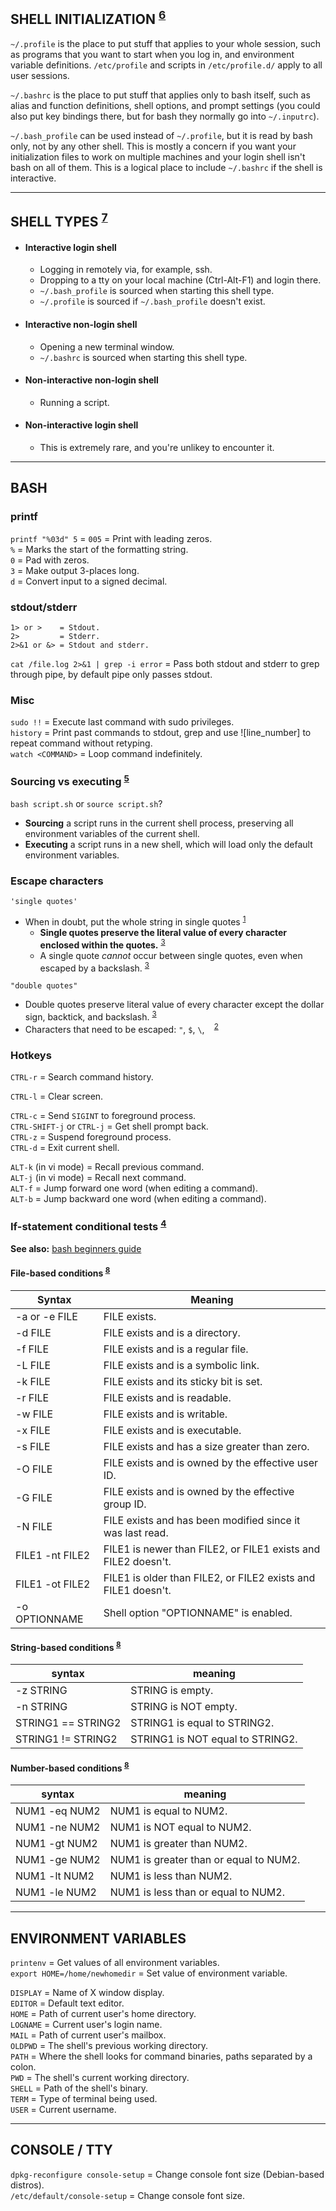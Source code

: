 
## SHELL INITIALIZATION <sup>[6]</sup>

`~/.profile` is the place to put stuff that applies to your whole session, such as programs that you want to start when you log in, and environment variable definitions. `/etc/profile` and scripts in `/etc/profile.d/` apply to all user sessions.<br>

`~/.bashrc` is the place to put stuff that applies only to bash itself, such as alias and function definitions, shell options, and prompt settings (you could also put key bindings there, but for bash they normally go into `~/.inputrc`).<br>

`~/.bash_profile` can be used instead of `~/.profile`, but it is read by bash only, not by any other shell. This is mostly a concern if you want your initialization files to work on multiple machines and your login shell isn't bash on all of them. This is a logical place to include `~/.bashrc` if the shell is interactive.<br>


---
## SHELL TYPES <sup>[7]</sup>

- #### Interactive login shell
  - Logging in remotely via, for example, ssh.
  - Dropping to a tty on your local machine (Ctrl-Alt-F1) and login there.
  - `~/.bash_profile` is sourced when starting this shell type.
  - `~/.profile` is sourced if `~/.bash_profile` doesn't exist.

- #### Interactive non-login shell
  - Opening a new terminal window.
  - `~/.bashrc` is sourced when starting this shell type.

- #### Non-interactive non-login shell
  - Running a script.

- #### Non-interactive login shell
  - This is extremely rare, and you're unlikey to encounter it.

---
## BASH

### printf

`printf "%03d" 5` = `005` = Print with leading zeros.<br>
              `%` = Marks the start of the formatting string.<br>
              `0` = Pad with zeros.<br>
              `3` = Make output 3-places long.<br>
              `d` = Convert input to a signed decimal.<br>

### stdout/stderr

```
1> or >    = Stdout.
2>         = Stderr.
2>&1 or &> = Stdout and stderr.
```

`cat /file.log 2>&1 | grep -i error` = Pass both stdout and stderr to grep through pipe, by default pipe only passes stdout.<br>

### Misc

`sudo !!` = Execute last command with sudo privileges.<br>
`history` = Print past commands to stdout, grep and use ![line_number] to repeat command without retyping.<br>
`watch <COMMAND>` = Loop command indefinitely.<br>

### Sourcing vs executing <sup>[5]</sup>

`bash script.sh` or `source script.sh`?
- **Sourcing** a script runs in the current shell process, preserving all environment variables of the current shell.
- **Executing** a script runs in a new shell, which will load only the default environment variables.

### Escape characters

`'single quotes'`

- When in doubt, put the whole string in single quotes <sup>[1]</sup>
  - **Single quotes preserve the literal value of every character enclosed within the quotes.** <sup>[3]</sup>
  - A single quote *cannot* occur between single quotes, even when escaped by a backslash. <sup>[3]</sup>

`"double quotes"`

- Double quotes preserve literal value of every character except the dollar sign, backtick, and backslash. <sup>[3]</sup>
- Characters that need to be escaped: `"`, `$`, `\`, ` ` <sup>[2]</sup>

### Hotkeys

`CTRL-r` = Search command history.<br>

`CTRL-l` = Clear screen.<br>

`CTRL-c` = Send `SIGINT` to foreground process.<br>
`CTRL-SHIFT-j` or `CTRL-j` = Get shell prompt back.<br>
`CTRL-z` = Suspend foreground process.<br>
`CTRL-d` = Exit current shell.<br>

`ALT-k` (in vi mode) = Recall previous command.<br>
`ALT-j` (in vi mode) = Recall next command.<br>
`ALT-f` = Jump forward one word  (when editing a command).<br>
`ALT-b` = Jump backward one word (when editing a command).<br>

### If-statement conditional tests <sup>[4]</sup>

**See also:** [bash beginners guide](http://tldp.org/LDP/Bash-Beginners-Guide/html/sect_07_01.html)

#### File-based conditions <sup>[8]</sup>

| Syntax          | Meaning                                                       |
|-----------------|---------------------------------------------------------------|
| -a or -e FILE   | FILE exists.                                                  |
| -d FILE         | FILE exists and is a directory.                               |
| -f FILE         | FILE exists and is a regular file.                            |
| -L FILE         | FILE exists and is a symbolic link.                           |
| -k FILE         | FILE exists and its sticky bit is set.                        |
| -r FILE         | FILE exists and is readable.                                  |
| -w FILE         | FILE exists and is writable.                                  |
| -x FILE         | FILE exists and is executable.                                |
| -s FILE         | FILE exists and has a size greater than zero.                 |
| -O FILE         | FILE exists and is owned by the effective user ID.            |
| -G FILE         | FILE exists and is owned by the effective group ID.           |
| -N FILE         | FILE exists and has been modified since it was last read.     |
| FILE1 -nt FILE2 | FILE1 is newer than FILE2, or FILE1 exists and FILE2 doesn't. |
| FILE1 -ot FILE2 | FILE1 is older than FILE2, or FILE2 exists and FILE1 doesn't. |
| -o OPTIONNAME   | Shell option "OPTIONNAME" is enabled.                         |

#### String-based conditions <sup>[8]</sup>

| syntax             | meaning                          |
|--------------------|----------------------------------|
| -z STRING          | STRING is empty.                 |
| -n STRING          | STRING is NOT empty.             |
| STRING1 == STRING2 | STRING1 is equal to STRING2.     |
| STRING1 != STRING2 | STRING1 is NOT equal to STRING2. |

#### Number-based conditions <sup>[8]</sup>

| syntax             | meaning                                |
|--------------------|----------------------------------------|
| NUM1 -eq NUM2      | NUM1 is equal to NUM2.                 |
| NUM1 -ne NUM2      | NUM1 is NOT equal to NUM2.             |
| NUM1 -gt NUM2      | NUM1 is greater than NUM2.             |
| NUM1 -ge NUM2      | NUM1 is greater than or equal to NUM2. |
| NUM1 -lt NUM2      | NUM1 is less than NUM2.                |
| NUM1 -le NUM2      | NUM1 is less than or equal to NUM2.    |


---
## ENVIRONMENT VARIABLES

`printenv`                     = Get values of all environment variables.<br>
`export HOME=/home/newhomedir` = Set value of environment variable.<br>

`DISPLAY` = Name of X window display.<br>
`EDITOR`  = Default text editor.<br>
`HOME`    = Path of current user's home directory.<br>
`LOGNAME` = Current user's login name.<br>
`MAIL`    = Path of current user's mailbox.<br>
`OLDPWD`  = The shell's previous working directory.<br>
`PATH`    = Where the shell looks for command binaries, paths separated by a colon.<br>
`PWD`     = The shell's current working directory.<br>
`SHELL`   = Path of the shell's binary.<br>
`TERM`    = Type of terminal being used.<br>
`USER`    = Current username.<br>


---
## CONSOLE / TTY

`dpkg-reconfigure console-setup`    = Change console font size (Debian-based distros).<br>
`/etc/default/console-setup`        = Change console font size.<br>


[1]: https://stackoverflow.com/questions/15783701/which-characters-need-to-be-escaped-when-using-bash#20053121
[2]: https://www.shellscript.sh/escape.html
[3]: http://tldp.org/LDP/Bash-Beginners-Guide/html/sect_03_03.html
[4]: http://tldp.org/LDP/Bash-Beginners-Guide/html/sect_07_01.html
[5]: https://superuser.com/questions/176783/what-is-the-difference-between-executing-a-bash-script-vs-sourcing-it/176788#176788
[6]: https://medium.com/@abhinavkorpal/bash-profile-vs-bashrc-c52534a787d3
[7]: https://askubuntu.com/questions/879364/differentiate-interactive-login-and-non-interactive-non-login-shell
[8]: https://linuxacademy.com/blog/linux/conditions-in-bash-scripting-if-statements/
